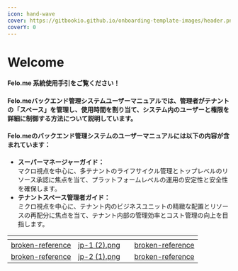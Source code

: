 ```yaml
---
icon: hand-wave
cover: https://gitbookio.github.io/onboarding-template-images/header.png
coverY: 0
---
```


# Welcome

#### Felo.me 系統使用手引をご覧ください！

#### Felo.meバックエンド管理システムユーザーマニュアルでは、管理者がテナントの「スペース」を管理し、使用時間を割り当て、システム内のユーザーと権限を詳細に制御する方法について説明しています。

#### Felo.meのバックエンド管理システムのユーザーマニュアルには以下の内容が含まれています：

* **スーパーマネージャーガイド：**\
  マクロ視点を中心に、多テナントのライフサイクル管理とトップレベルのリソース承認に焦点を当て、プラットフォームレベルの運用の安定性と安全性を確保します。
* **テナントスペース管理者ガイド：**\
  ミクロ視点を中心に、テナント内のビジネスユニットの精緻な配置とリソースの再配分に焦点を当て、テナント内部の管理効率とコスト管理の向上を目指します。

<table data-view="cards"><thead><tr><th data-type="content-ref"></th><th data-hidden data-card-cover data-type="files"></th><th data-hidden></th><th data-hidden data-card-target data-type="content-ref"></th></tr></thead><tbody><tr><td><a href="broken-reference/">broken-reference</a></td><td><a href=".gitbook/assets/jp-1 (2).png">jp-1 (2).png</a></td><td></td><td><a href="broken-reference/">broken-reference</a></td></tr><tr><td><a href="broken-reference/">broken-reference</a></td><td><a href=".gitbook/assets/jp-2 (1).png">jp-2 (1).png</a></td><td></td><td><a href="broken-reference/">broken-reference</a></td></tr></tbody></table>
